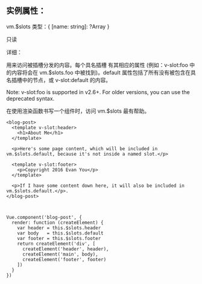 ## 实例属性：


vm.$slots
类型：{ [name: string]: ?Array<VNode> }

只读

详细：

用来访问被插槽分发的内容。每个具名插槽 有其相应的属性 (例如：v-slot:foo 中的内容将会在 vm.$slots.foo 中被找到)。default 属性包括了所有没有被包含在具名插槽中的节点，或 v-slot:default 的内容。

Note: v-slot:foo is supported in v2.6+. For older versions, you can use the deprecated syntax.

在使用渲染函数书写一个组件时，访问 vm.$slots 最有帮助。
	
	<blog-post>
	  <template v-slot:header>
	    <h1>About Me</h1>
	  </template>
	
	  <p>Here's some page content, which will be included in vm.$slots.default, because it's not inside a named slot.</p>
	
	  <template v-slot:footer>
	    <p>Copyright 2016 Evan You</p>
	  </template>
	
	  <p>If I have some content down here, it will also be included in vm.$slots.default.</p>.
	</blog-post>



	Vue.component('blog-post', {
	  render: function (createElement) {
	    var header = this.$slots.header
	    var body   = this.$slots.default
	    var footer = this.$slots.footer
	    return createElement('div', [
	      createElement('header', header),
	      createElement('main', body),
	      createElement('footer', footer)
	    ])
	  }
	})
